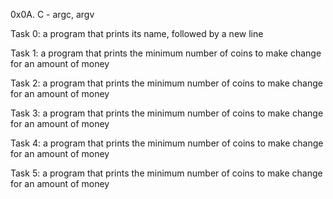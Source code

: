 0x0A. C - argc, argv

Task 0: a program that prints its name, followed by a new line

Task 1: a program that prints the minimum number of coins to make change for an amount of money

Task 2: a program that prints the minimum number of coins to make change for an amount of money

Task 3: a program that prints the minimum number of coins to make change for an amount of money

Task 4: a program that prints the minimum number of coins to make change for an amount of money

Task 5: a program that prints the minimum number of coins to make change for an amount of money
